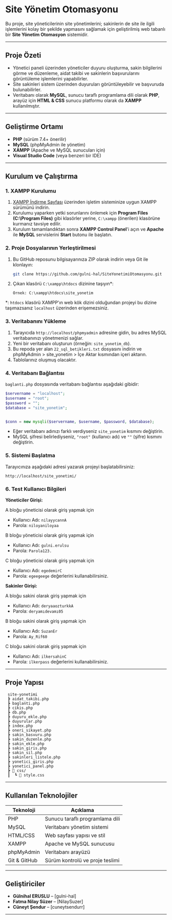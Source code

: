 # Site Yönetim Otomasyonu


Bu proje, site yöneticilerinin site yönetimlerini; sakinlerin de site ile ilgili işlemlerini kolay bir şekilde yapmasını sağlamak için geliştirilmiş web tabanlı bir  **Site Yönetim Otomasyon** sistemidir.




---


## Proje Özeti


- Yönetici paneli üzerinden yöneticiler duyuru oluşturma, sakin bilgilerini görme ve düzenleme, aidat takibi ve sakinlerin başvurularını görüntüleme işlemlerini yapabilirler.
- Site sakinleri sistem üzerinden duyuruları görüntüleyebilir ve başvuruda bulunabilirler.
- Veritabanı olarak **MySQL**, sunucu taraflı programlama dili olarak **PHP**, arayüz için **HTML & CSS** sunucu platformu olarak da  **XAMPP** kullanılmıştır.


---


## Geliştirme Ortamı


- **PHP** (sürüm 7.4+ önerilir)
- **MySQL** (phpMyAdmin ile yönetim)
- **XAMPP** (Apache ve MySQL sunucuları için)
- **Visual Studio Code** (veya benzeri bir IDE)


---


##  Kurulum ve Çalıştırma


### 1. XAMPP Kurulumu


1. [XAMPP İndirme Sayfası](https://www.apachefriends.org/index.html) üzerinden işletim sisteminize uygun XAMPP sürümünü indirin.
2. Kurulumu yaparken yetki sorunlarını önlemek için **Program Files (C:\Program Files)** gibi klasörler yerine,  `C:\xampp` (önerilen) klasörüne kurmanız tavsiye edilir.
3. Kurulum tamamlandıktan sonra **XAMPP Control Panel**'i açın ve **Apache** ile **MySQL** servislerini **Start** butonu ile başlatın.


### 2. Proje Dosyalarının Yerleştirilmesi


1. Bu GitHub reposunu bilgisayarınıza ZIP olarak indirin veya Git ile klonlayın:
   ```bash
   git clone https://github.com/gulni-hal/SiteYonetimiOtomasyonu.git
   ```
2. Çıkan klasörü `C:\xampp\htdocs` dizinine taşıyın*:
   ```
   Örnek: C:\xampp\htdocs\site_yonetim
   ```


*: `htdocs` klasörü XAMPP'ın web kök dizini olduğundan projeyi bu dizine taşımazsanız `localhost` üzerinden erişemezsiniz.


### 3. Veritabanını Yükleme


1. Tarayıcıda `http://localhost/phpmyadmin` adresine gidin, bu adres MySQL veritabanınızı yönetmenizi sağlar.
2. Yeni bir veritabanı oluşturun (örneğin: `site_yonetim_db`).
3. Bu repoda yer alan `22_sql_betikleri.txt` dosyasını indirin ve phpMyAdmin > site_yonetim > İçe Aktar kısmından içeri aktarın.
4. Tablolarınız oluşmuş olacaktır.


### 4. Veritabanı Bağlantısı


`baglanti.php` dosyasında veritabanı bağlantısı aşağıdaki gibidir:


```php
$servername = "localhost";
$username = "root";
$password = "";
$database = "site_yonetim";


$conn = new mysqli($servername, $username, $password, $database);


```


- Eğer veritabanı adınızı farklı verdiyseniz `site_yonetim` kısmını değiştirin.
- MySQL şifresi belirlediyseniz, `"root"` (kullanıcı adı) ve `""` (şifre) kısmını değiştirin.


### 5. Sistemi Başlatma


Tarayıcınıza aşağıdaki adresi yazarak projeyi başlatabilirsiniz:


```
http://localhost/site_yonetimi/
```


### 6. Test Kullanıcı Bilgileri


**Yöneticiler Girişi:**


A bloğu yöneticisi olarak giriş yapmak için
- Kullanıcı Adı: `nilayycannA`
- Parola: `niloyaniloyaa`


B bloğu yöneticisi olarak giriş yapmak için
- Kullanıcı Adı: `gulni.erulsu`
- Parola: `Parola123.`


C bloğu yöneticisi olarak giriş yapmak için
- Kullanıcı Adı: `egedemirC`
- Parola: `egeegeege`
değerlerini kullanabilirsiniz.


**Sakinler Girişi:**


A bloğu sakini olarak giriş yapmak için
- Kullanıcı Adı: `deryaaozturkkA`
- Parola: `deryamıdevamı05`


B bloğu sakini olarak giriş yapmak için
- Kullanıcı Adı: `SuzanEr`
- Parola: `Ay_Rif60`


C bloğu sakini olarak giriş yapmak için
- Kullanıcı Adı: `ilkersahinC`
- Parola: `ilkerpass`
değerlerini kullanabilirsiniz.




---


## Proje Yapısı


```
 site-yonetimi
 ┣ aidat_takibi.php
 ┣ baglanti.php
 ┣ cikis.php
 ┣ db.php
 ┣ duyuru_ekle.php
 ┣ duyurular.php
 ┣ index.php
 ┣ oneri_sikayet.php
 ┣ sakin_basvuru.php
 ┣ sakin_duzenle.php
 ┣ sakin_ekle.php
 ┣ sakin_giris.php
 ┣ sakin_sil.php
 ┣ sakinleri_listele.php
 ┣ yonetici_giris.php
 ┣ yonetici_panel.php
 ┣ 📄 css/
 ┃  ┗ 📄 style.css
```


---


##  Kullanılan Teknolojiler


| Teknoloji | Açıklama |
|----------|----------|
| PHP | Sunucu taraflı programlama dili |
| MySQL | Veritabanı yönetim sistemi |
| HTML/CSS | Web sayfası yapısı ve stil |
| XAMPP | Apache ve MySQL sunucusu |
| phpMyAdmin | Veritabanı arayüzü |
| Git & GitHub | Sürüm kontrolü ve proje teslimi |


---


## Geliştiriciler


- **Gülnihal ERUSLU** – [gulni-hal]
- **Fatma Nilay Süzer** – [NilaySuzer]
- **Cüneyt Şendur** – [cuneytsendurr]


---
